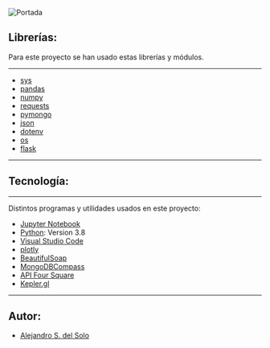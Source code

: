 ![Portada](https://github.com/as-Solo/Sentimentanalysis_Quotes/blob/main/img/portada_readme.jpg)


## Librerías: 

Para este proyecto se han usado estas librerías y módulos.
***
- [sys](https://docs.python.org/es/3.10/library/sys.html)
- [pandas](https://pandas.pydata.org/docs/)
- [numpy](https://numpy.org/doc/stable/)
- [requests](https://docs.python-requests.org/es/latest/)
- [pymongo](https://pypi.org/project/pymongo/)
- [json](https://docs.python.org/3/library/json.html)
- [dotenv](https://pypi.org/project/python-dotenv/)
- [os](https://docs.python.org/3/library/os.html)
- [flask](https://flask.palletsprojects.com/en/1.1.x/)
***

## Tecnología: 
***
Distintos programas y utilidades usados en este proyecto:
* [Jupyter Notebook](https://jupyter.org/)
* [Python](https://www.python.org/): Version 3.8
* [Visual Studio Code](https://code.visualstudio.com/)
* [plotly](https://plotly.com/graphing-libraries/)
* [BeautifulSoap](https://www.crummy.com/software/BeautifulSoup/bs4/doc/)
* [MongoDBCompass](https://docs.mongodb.com/compass/master/)
* [API Four Square](https://developer.foursquare.com/docs/api-reference/venues/search/)
* [Kepler.gl](https://kepler.gl/)
***

## Autor:

* [Alejandro S. del Solo](https://github.com/as-Solo)
